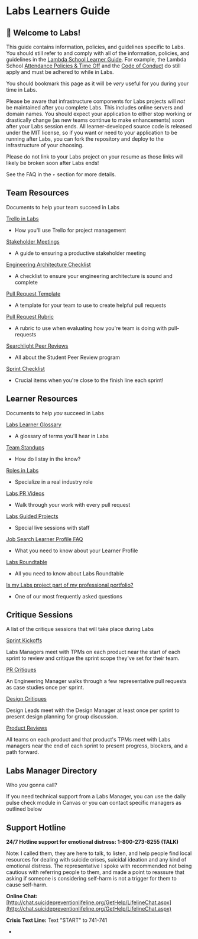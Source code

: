 # Labs Learners Guide

## 👋 Welcome to Labs!

This guide contains information, policies, and guidelines specific to Labs. You should still refer to and comply with all of the information, policies, and guidelines in the [Lambda School Learner Guide](https://www.notion.so/Lambda-School-Learner-Guide-74b6ce15355f41b488f6643c31636480). For example, the Lambda School [Attendance Policies & Time Off](https://www.notion.so/Attendance-Policies-Time-Off-cadd6a309f9843478f9d757a47a44fbb) and the [Code of Conduct](https://www.notion.so/Code-of-Conduct-baf8ce2f860f493ea70787f622c148ad) do still apply and must be adhered to while in Labs.

You should bookmark this page as it will be _very_ useful for you during your time in Labs.

Please be aware that infrastructure components for Labs projects will _not_ be maintained after you complete Labs. This includes online servers and domain names. You should expect your application to either stop working or drastically change \(as new teams continue to make enhancements\) soon after your Labs session ends. All learner-developed source code is released under the MIT license, so if you want or need to your application to be running after Labs, you can fork the repository and deploy to the infrastructure of your choosing.

Please do not link to your Labs project on your resume as those links will likely be broken soon after Labs ends!

See the FAQ in the ‣ section for more details.

## Team Resources

Documents to help your team succeed in Labs

[Trello in Labs](https://www.notion.so/Trello-in-Labs-9ab72395ce7f46d38a65841e617271fd)

* How you'll use Trello for project management

[Stakeholder Meetings](https://www.notion.so/Stakeholder-Meetings-a20b61cd482746faaae79a0daf4f1e7d)

* A guide to ensuring a productive stakeholder meeting

[Engineering Architecture Checklist](https://www.notion.so/Engineering-Architecture-Checklist-e07ccfcf78da426493e39882cfd186d5)

* A checklist to ensure your engineering architecture is sound and complete

[Pull Request Template](https://www.notion.so/Pull-Request-Template-f9264f79e1b649b9845961b5aba3eaff)

* A template for your team to use to create helpful pull requests

[Pull Request Rubric](https://www.notion.so/Pull-Request-Rubric-55e00099bb2648cdac181cbc2ca03471)

* A rubric to use when evaluating how you're team is doing with pull-requests

[Searchlight Peer Reviews](https://www.notion.so/Searchlight-Peer-Reviews-7e9eb8be8fcd4149bd557c55f3226533)

* All about the Student Peer Review program

[Sprint Checklist](https://www.notion.so/Sprint-Checklist-2d0cc596109d42f8a39c37969d754e3d)

* Crucial items when you're close to the finish line each sprint!

## Learner Resources

Documents to help _you_ succeed in Labs

[Labs Learner Glossary](https://www.notion.so/Labs-Learner-Glossary-2998a19f8f47414cabe414c0464d9072)

* A glossary of terms you'll hear in Labs

[Team Standups](https://www.notion.so/Team-Standups-da6ed10cf84b4857afd6fcfaa65ffd05)

* How do I stay in the know?

[Roles in Labs](https://www.notion.so/Roles-in-Labs-c452ad3c3acb4d5aaa8baae66f2db246)

* Specialize in a real industry role

[Labs PR Videos](https://www.notion.so/Labs-PR-Videos-80e6166d5fb042f18410ecf152b050c6)

* Walk through your work with every pull request

[Labs Guided Projects](https://www.notion.so/Labs-Guided-Projects-f2a8c6ae4d984681ab26e020da8f51b0)

* Special live sessions with staff

[Job Search Learner Profile FAQ](https://www.notion.so/Job-Search-Learner-Profile-FAQ-b43022cc9bee48a89e5fc43b938238f0)

* What you need to know about your Learner Profile

[Labs Roundtable](https://www.notion.so/Labs-Roundtable-cba71f4d7a154444ab48147ada55f9a7)

* All you need to know about Labs Roundtable

[Is my Labs project part of my professional portfolio?](https://www.notion.so/Is-my-Labs-project-part-of-my-professional-portfolio-0f5d28c2f1ed40e992ff86680ec56317)

* One of our most frequently asked questions

## Critique Sessions

A list of the critique sessions that will take place during Labs

[Sprint Kickoffs](https://www.notion.so/Sprint-Kickoffs-a0081b1496064f36ab04aec9af624173)

Labs Managers meet with TPMs on each product near the start of each sprint to review and critique the sprint scope they've set for their team.

[PR Critiques](https://www.notion.so/PR-Critiques-8518d5b1f39e45309a060350af1aa0ab)

An Engineering Manager walks through a few representative pull requests as case studies once per sprint.

[Design Critiques](https://www.notion.so/Design-Critiques-b472f5cb8c5445e2adf558b888a85906)

Design Leads meet with the Design Manager at least once per sprint to present design planning for group discussion.

[Product Reviews](https://www.notion.so/Product-Reviews-71d2ef57cf324cf886ad28d6503d49dc)

All teams on each product and that product's TPMs meet with Labs managers near the end of each sprint to present progress, blockers, and a path forward.

## Labs Manager Directory

Who _you_ gonna call?

If you need technical support from a Labs Manager, you can use the daily pulse check module in Canvas or you can contact specific managers as outlined below

## Support Hotline

**24/7 Hotline support for emotional distress: 1-800-273-8255 \(TALK\)**

Note: I called them, they are here to talk, to listen, and help people find local resources for dealing with suicide crises, suicidal ideation and any kind of emotional distress. The representative I spoke with recommended not being cautious with referring people to them, and made a point to reassure that asking if someone is considering self-harm is not a trigger for them to cause self-harm.

**Online Chat:** [http://chat.suicidepreventionlifeline.org/GetHelp/LifelineChat.aspx](http://chat.suicidepreventionlifeline.org/GetHelp/LifelineChat.aspx)

**Crisis Text Line:** Text "START" to 741-741













-

